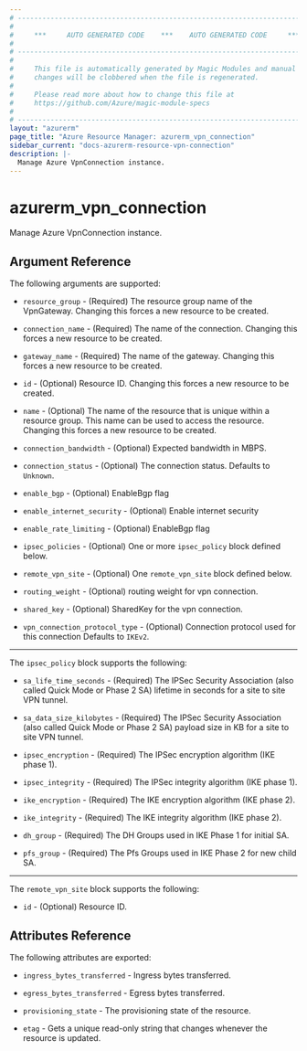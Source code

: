 ```yaml
---
# ----------------------------------------------------------------------------
#
#     ***     AUTO GENERATED CODE    ***    AUTO GENERATED CODE     ***
#
# ----------------------------------------------------------------------------
#
#     This file is automatically generated by Magic Modules and manual
#     changes will be clobbered when the file is regenerated.
#
#     Please read more about how to change this file at
#     https://github.com/Azure/magic-module-specs
#
# ----------------------------------------------------------------------------
layout: "azurerm"
page_title: "Azure Resource Manager: azurerm_vpn_connection"
sidebar_current: "docs-azurerm-resource-vpn-connection"
description: |-
  Manage Azure VpnConnection instance.
---
```


# azurerm_vpn_connection

Manage Azure VpnConnection instance.


## Argument Reference

The following arguments are supported:

* `resource_group` - (Required) The resource group name of the VpnGateway. Changing this forces a new resource to be created.

* `connection_name` - (Required) The name of the connection. Changing this forces a new resource to be created.

* `gateway_name` - (Required) The name of the gateway. Changing this forces a new resource to be created.

* `id` - (Optional) Resource ID. Changing this forces a new resource to be created.

* `name` - (Optional) The name of the resource that is unique within a resource group. This name can be used to access the resource. Changing this forces a new resource to be created.

* `connection_bandwidth` - (Optional) Expected bandwidth in MBPS.

* `connection_status` - (Optional) The connection status. Defaults to `Unknown`.

* `enable_bgp` - (Optional) EnableBgp flag

* `enable_internet_security` - (Optional) Enable internet security

* `enable_rate_limiting` - (Optional) EnableBgp flag

* `ipsec_policies` - (Optional) One or more `ipsec_policy` block defined below.

* `remote_vpn_site` - (Optional) One `remote_vpn_site` block defined below.

* `routing_weight` - (Optional) routing weight for vpn connection.

* `shared_key` - (Optional) SharedKey for the vpn connection.

* `vpn_connection_protocol_type` - (Optional) Connection protocol used for this connection Defaults to `IKEv2`.

---

The `ipsec_policy` block supports the following:

* `sa_life_time_seconds` - (Required) The IPSec Security Association (also called Quick Mode or Phase 2 SA) lifetime in seconds for a site to site VPN tunnel.

* `sa_data_size_kilobytes` - (Required) The IPSec Security Association (also called Quick Mode or Phase 2 SA) payload size in KB for a site to site VPN tunnel.

* `ipsec_encryption` - (Required) The IPSec encryption algorithm (IKE phase 1).

* `ipsec_integrity` - (Required) The IPSec integrity algorithm (IKE phase 1).

* `ike_encryption` - (Required) The IKE encryption algorithm (IKE phase 2).

* `ike_integrity` - (Required) The IKE integrity algorithm (IKE phase 2).

* `dh_group` - (Required) The DH Groups used in IKE Phase 1 for initial SA.

* `pfs_group` - (Required) The Pfs Groups used in IKE Phase 2 for new child SA.

---

The `remote_vpn_site` block supports the following:

* `id` - (Optional) Resource ID.

## Attributes Reference

The following attributes are exported:

* `ingress_bytes_transferred` - Ingress bytes transferred.

* `egress_bytes_transferred` - Egress bytes transferred.

* `provisioning_state` - The provisioning state of the resource.

* `etag` - Gets a unique read-only string that changes whenever the resource is updated.
